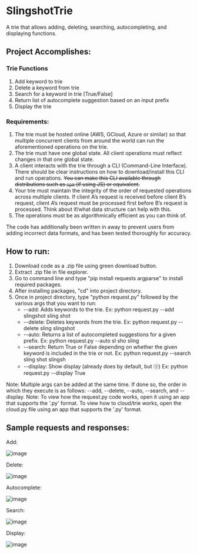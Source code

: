 # SlingshotTrie
A trie that allows adding, deleting, searching, autocompleting, and displaying functions.

## Project Accomplishes:

### Trie Functions
1. Add keyword to trie
2. Delete a keyword from trie
3. Search for a keyword in trie [True/False]
4. Return list of autocomplete suggestion based on an input prefix
5. Display the trie

### Requirements:
1. The trie must be hosted online (AWS, GCloud, Azure or similar) so that multiple
concurrent clients from around the world can run the aforementioned operations on the
trie.
2. The trie must have one global state. All client operations must reflect changes in that one
global state.
3. A client interacts with the trie through a CLI (Command-Line Interface). There should be
clear instructions on how to download/install this CLI and run operations. <del>You can make
this CLI available through distributions such as `npm` (if using JS) or equivalent.<del>
4. Your trie must maintain the integrity of the order of requested operations across multiple
clients. If client A’s request is received before client B’s request, client A’s request must
be processed first before B’s request is processed. Think about if/what data structure
can help with this.
5. The operations must be as algorithmically efficient as you can think of.

The code has additionally been written in away to prevent users from adding incorrect data formats, and has been tested thoroughly for accuracy.

## How to run:

1. Download code as a .zip file using green download button.
2. Extract .zip file in file explorer.
3. Go to command line and type "pip install requests argparse" to install required packages.
4. After installing packages, "cd" into project directory.
5. Once in project directory, type "python request.py" followed by the various args that you want to run:
      * --add: Adds keywords to the trie. Ex: python request.py --add slingshot sling shot
      * --delete: Deletes keywords from the trie. Ex: python request.py --delete sling slingshot
      * --auto: Returns a list of autocompleted suggestions for a given prefix. Ex: python request.py --auto sl sho sling
      * --search: Return True or False depending on whether the given keyword is included in the trie or not. Ex: python request.py --search sling shot slingsh
      * --display: Show display (already does by default, but ㋡) Ex: python request.py --display True

Note: Multiple args can be added at the same time. If done so, the order in which they execute is as follows: --add, --delete, --auto, --search, and --display.
Note: To view how the request.py code works, open it using an app that supports the '.py' format. To view how to cloud/trie works, open the cloud.py file using an app that supports the '.py' format.

## Sample requests and responses:
Add:

![image](https://user-images.githubusercontent.com/64043281/115184428-72bc7980-a0a3-11eb-9164-817857d0dd99.png)

Delete:

![image](https://user-images.githubusercontent.com/64043281/115184507-9aabdd00-a0a3-11eb-8913-6108a852c44e.png)

Autocomplete:

![image](https://user-images.githubusercontent.com/64043281/115184581-b6af7e80-a0a3-11eb-917d-667a7e969f76.png)

Search:

![image](https://user-images.githubusercontent.com/64043281/115184632-d8a90100-a0a3-11eb-9cbf-66a8ec224bf7.png)

Display:

![image](https://user-images.githubusercontent.com/64043281/115184954-83b9ba80-a0a4-11eb-9992-8c4a56e07e3c.png)
